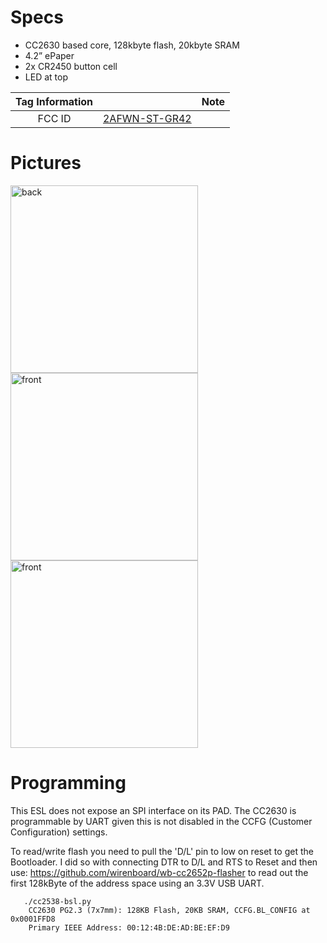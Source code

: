 
# Specs #
* CC2630 based core, 128kbyte flash, 20kbyte SRAM
* 4.2” ePaper
* 2x CR2450 button cell
* LED at top

 Tag Information                     |       | Note
:-------------------------:|:-------------------------:|:-------------------------:
FCC ID | [2AFWN-ST-GR42](https://fccid.io/2AFWN-ST-GR42)

# Pictures #
<img alt="back" width="300" src="https://github.com/jjwbruijn/OpenEPaperLink/assets/109387/9ad86175-1aa3-4cd4-86f4-dbe80ddd7af1">
<img alt="front" width="300" src="https://github.com/jjwbruijn/OpenEPaperLink/assets/109387/2aebed93-ac7f-4c0f-ac51-94350bacd64e">
<img alt="front" width="300" src="https://github.com/jjwbruijn/OpenEPaperLink/assets/109387/7fd04052-3fc0-48d9-9262-57f226140788">

# Programming #

This ESL does not expose an SPI interface on its PAD. The CC2630 is programmable by UART given this is not disabled in the CCFG (Customer Configuration) settings.

To read/write flash you need to pull the 'D/L' pin to low on reset to get the Bootloader. I did so with connecting
DTR to D/L and RTS to Reset and then use: https://github.com/wirenboard/wb-cc2652p-flasher to read out the first 128kByte of the address space using an 3.3V USB UART.

```
   ./cc2538-bsl.py
    CC2630 PG2.3 (7x7mm): 128KB Flash, 20KB SRAM, CCFG.BL_CONFIG at 0x0001FFD8
    Primary IEEE Address: 00:12:4B:DE:AD:BE:EF:D9
```
